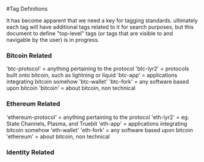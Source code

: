 #Tag Definitions

It has become apparent that we need a key for tagging standards. ultimately each tag will have additional tags related to it for search purposes, but this document to define "top-level" tags (or tags that are visible to and navigable by the user) is in progress.

### Bitcoin Related

'btc-protocol' = anything pertaining to the protocol
'btc-lyr2' = protocols built onto bitcoin, such as lightning or liquid
'btc-app' = applications integrating bitcoin somehow
'btc-wallet'
'btc-fork' = any software based upon bitcoin
'bitcoin' = about bitcoin, non technical

### Ethereum Related

'ethereum-protocol' = anything pertaining to the protocol
'eth-lyr2' = eg. State Channels, Plasma, and Truebit
'eth-app' = applications integrating bitcoin somehow
'eth-wallet'
'eth-fork' = any software based upon bitcoin
'ethereum' = about bitcoin, non technical

### Identity Related

